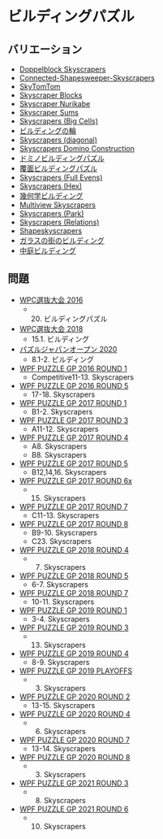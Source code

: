 # ビルディングパズル

## バリエーション
- [Doppelblock Skyscrapers](doppelblock-skyscrapers.md)
- [Connected-Shapesweeper-Skyscrapers](shapesweeper-skyscrapers-connected.md)
- [SkyTomTom](sky-tomtom.md)
- [Skyscraper Blocks](skyscraper-blocks.md)
- [Skyscraper Nurikabe](skyscraper-nurikabe.md)
- [Skyscraper Sums](skyscraper-sums.md)
- [Skyscrapers (Big Cells)](skyscrapers-bigcells.md)
- [ビルディングの輪](skyscrapers-connected.md)
- [Skyscrapers (diagonal)](skyscrapers-diagonal.md)
- [Skyscrapers Domino Construction](skyscrapers-dominoconstruction.md)
- [ドミノビルディングパズル](skyscrapers-dominos.md)
- [覆面ビルディングパズル](skyscrapers-encoded.md)
- [Skyscrapers (Full Evens)](skyscrapers-fullevens.md)
- [Skyscrapers (Hex)](skyscrapers-hex.md)
- [幾何学ビルディング](skyscrapers-irregular.md)
- [Multiview Skyscrapers](skyscrapers-multiview.md)
- [Skyscrapers (Park)](skyscrapers-park.md)
- [Skyscrapers (Relations)](skyscrapers-relations.md)
- [Shapeskyscrapers](skyscrapers-shapes.md)
- [ガラスの街のビルディング](skyscrapers-uncounted.md)
- [中庭ビルディング](skyscrapers-x.md)

## 問題
- [WPC選抜大会 2016](../questions/jwpc2016.md)
	- 20. ビルディングパズル
- [WPC選抜大会 2018](../questions/jwpc2018.md)
	- 15.1. ビルディング
- [パズルジャパンオープン 2020](../questions/jwpc2020.md)
	- 8.1-2. ビルディング
- [WPF PUZZLE GP 2016 ROUND 1](../questions/wpfpgp2016-1.md)
	- Competitive11-13. Skyscrapers
- [WPF PUZZLE GP 2016 ROUND 5](../questions/wpfpgp2016-5.md)
	- 17-18. Skyscrapers
- [WPF PUZZLE GP 2017 ROUND 1](../questions/wpfpgp2017-1.md)
	- B1-2. Skyscrapers
- [WPF PUZZLE GP 2017 ROUND 3](../questions/wpfpgp2017-3.md)
	- A11-12. Skyscrapers
- [WPF PUZZLE GP 2017 ROUND 4](../questions/wpfpgp2017-4.md)
	- A8. Skyscrapers
	- B8. Skyscrapers
- [WPF PUZZLE GP 2017 ROUND 5](../questions/wpfpgp2017-5.md)
	- B12,14,16. Skyscrapers
- [WPF PUZZLE GP 2017 ROUND 6x](../questions/wpfpgp2017-6x.md)
	- 15. Skyscrapers
- [WPF PUZZLE GP 2017 ROUND 7](../questions/wpfpgp2017-7.md)
	- C11-13. Skyscrapers
- [WPF PUZZLE GP 2017 ROUND 8](../questions/wpfpgp2017-8.md)
	- B9-10. Skyscrapers
	- C23. Skyscrapers
- [WPF PUZZLE GP 2018 ROUND 4](../questions/wpfpgp2018-4.md)
	- 7. Skyscrapers
- [WPF PUZZLE GP 2018 ROUND 5](../questions/wpfpgp2018-5.md)
	- 6-7. Skyscrapers
- [WPF PUZZLE GP 2018 ROUND 7](../questions/wpfpgp2018-7.md)
	- 10-11. Skyscrapers
- [WPF PUZZLE GP 2019 ROUND 1](../questions/wpfpgp2019-1.md)
	- 3-4. Skyscrapers
- [WPF PUZZLE GP 2019 ROUND 3](../questions/wpfpgp2019-3.md)
	- 13. Skyscrapers
- [WPF PUZZLE GP 2019 ROUND 4](../questions/wpfpgp2019-4.md)
	- 8-9. Skyscrapers
- [WPF PUZZLE GP 2019 PLAYOFFS](../questions/wpfpgp2019-po.md)
	- 3. Skyscrapers
- [WPF PUZZLE GP 2020 ROUND 2](../questions/wpfpgp2020-2.md)
	- 13-15. Skyscrapers
- [WPF PUZZLE GP 2020 ROUND 4](../questions/wpfpgp2020-4.md)
	- 6. Skyscrapers
- [WPF PUZZLE GP 2020 ROUND 7](../questions/wpfpgp2020-7.md)
	- 13-14. Skyscrapers
- [WPF PUZZLE GP 2020 ROUND 8](../questions/wpfpgp2020-8.md)
	- 3. Skyscrapers
- [WPF PUZZLE GP 2021 ROUND 3](../questions/wpfpgp2021-3.md)
	- 8. Skyscrapers
- [WPF PUZZLE GP 2021 ROUND 6](../questions/wpfpgp2021-6.md)
	- 10. Skyscrapers

